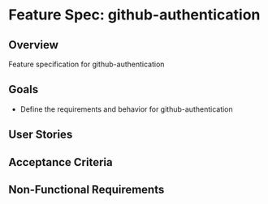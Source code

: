 # Feature Spec: github-authentication

## Overview
Feature specification for github-authentication

## Goals
- Define the requirements and behavior for github-authentication

## User Stories
<!-- Add user stories here -->

## Acceptance Criteria
<!-- Add acceptance criteria here -->

## Non-Functional Requirements
<!-- Add non-functional requirements here -->
